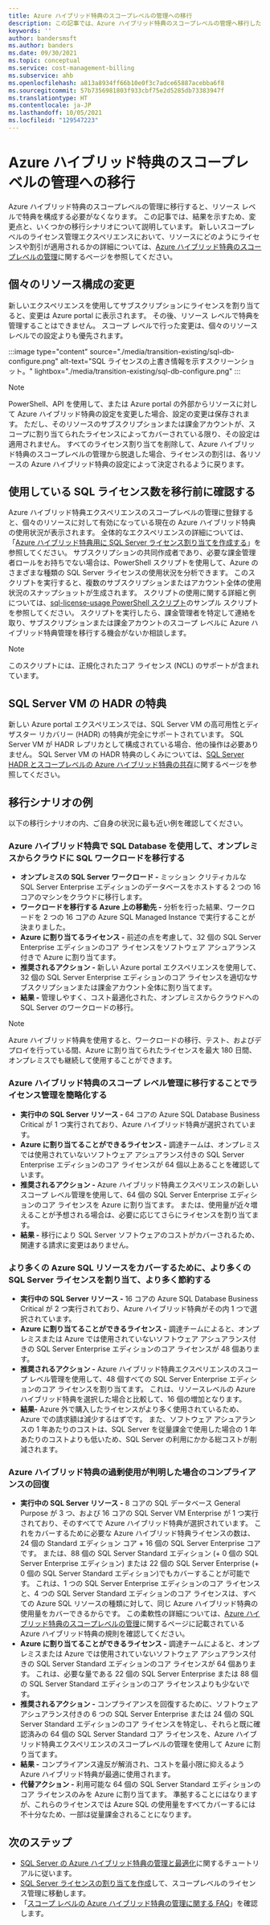 ```yaml
---
title: Azure ハイブリッド特典のスコープレベルの管理への移行
description: この記事では、Azure ハイブリッド特典のスコープレベルの管理へ移行した際に変わることと、いくつかの移行シナリオについて説明しています。
keywords: ''
author: bandersmsft
ms.author: banders
ms.date: 09/30/2021
ms.topic: conceptual
ms.service: cost-management-billing
ms.subservice: ahb
ms.openlocfilehash: a813a8934ff66b10e0f3c7adce65887acebba6f8
ms.sourcegitcommit: 57b7356981803f933cbf75e2d5285db73383947f
ms.translationtype: HT
ms.contentlocale: ja-JP
ms.lasthandoff: 10/05/2021
ms.locfileid: "129547223"
---
```

# <a name="transition-to-scope-level-management-of-azure-hybrid-benefit"></a>Azure ハイブリッド特典のスコープレベルの管理への移行

Azure ハイブリッド特典のスコープレベルの管理に移行すると、リソース レベルで特典を構成する必要がなくなります。 この記事では、結果を示すため、変更点と、いくつかの移行シナリオについて説明しています。 新しいスコープレベルのライセンス管理エクスペリエンスにおいて、リソースにどのようにライセンスや割引が適用されるかの詳細については、[Azure ハイブリッド特典のスコープレベルの管理](overview-azure-hybrid-benefit-scope.md)に関するページを参照してください。

## <a name="changes-to-individual-resource-configuration"></a>個々のリソース構成の変更

新しいエクスペリエンスを使用してサブスクリプションにライセンスを割り当てると、変更は Azure portal に表示されます。 その後、リソース レベルで特典を管理することはできません。 スコープ レベルで行った変更は、個々のリソース レベルでの設定よりも優先されます。

:::image type="content" source="./media/transition-existing/sql-db-configure.png" alt-text="SQL ライセンスの上書き情報を示すスクリーンショット。" lightbox="./media/transition-existing/sql-db-configure.png" :::

> [!NOTE]
> PowerShell、API を使用して、または Azure portal の外部からリソースに対して Azure ハイブリッド特典の設定を変更した場合、設定の変更は保存されます。 ただし、そのリソースのサブスクリプションまたは課金アカウントが、スコープに割り当てられたライセンスによってカバーされている限り、その設定は適用されません。 すべてのライセンス割り当てを削除して、Azure ハイブリッド特典のスコープレベルの管理から脱退した場合、ライセンスの割引は、各リソースの Azure ハイブリッド特典の設定によって決定されるように戻ります。

## <a name="check-how-many-sql-licenses-you-use-before-transition"></a>使用している SQL ライセンス数を移行前に確認する

Azure ハイブリッド特典エクスペリエンスのスコープレベルの管理に登録すると、個々のリソースに対して有効になっている現在の Azure ハイブリッド特典の使用状況が表示されます。 全体的なエクスペリエンスの詳細については、「[Azure ハイブリッド特典用に SQL Server ライセンス割り当てを作成する](create-sql-license-assignments.md)」を参照してください。 サブスクリプションの共同作成者であり、必要な課金管理者ロールをお持ちでない場合は、PowerShell スクリプトを使用して、Azure のさまざまな種類の SQL Server ライセンスの使用状況を分析できます。 このスクリプトを実行すると、複数のサブスクリプションまたはアカウント全体の使用状況のスナップショットが生成されます。 スクリプトの使用に関する詳細と例については、[sql-license-usage PowerShell スクリプト](https://github.com/anosov1960/sql-server-samples/tree/master/samples/manage/azure-hybrid-benefit)のサンプル スクリプトを参照してください。 スクリプトを実行したら、課金管理者を特定して連絡を取り、サブスクリプションまたは課金アカウントのスコープ レベルに Azure ハイブリッド特典管理を移行する機会がないか相談します。

> [!NOTE]
> このスクリプトには、正規化されたコア ライセンス (NCL) のサポートが含まれています。 

## <a name="hadr-benefit-for-sql-server-vms"></a>SQL Server VM の HADR の特典

新しい Azure portal エクスペリエンスでは、SQL Server VM の高可用性とディザスター リカバリー (HADR) の特典が完全にサポートされています。 SQL Server VM が HADR レプリカとして構成されている場合、他の操作は必要ありません。 SQL Server VM の HADR 特典のしくみについては、[SQL Server HADR とスコープレベルの Azure ハイブリッド特典の共存](sql-server-hadr-licenses.md)に関するページを参照してください。

## <a name="transition-scenario-examples"></a>移行シナリオの例

以下の移行シナリオの内、ご自身の状況に最も近い例を確認してください。

### <a name="migrate-sql-workloads-from-on-premises-to-the-cloud-using-sql-database-with-azure-hybrid-benefit"></a>Azure ハイブリッド特典で SQL Database を使用して、オンプレミスからクラウドに SQL ワークロードを移行する

- **オンプレミスの SQL Server ワークロード -** ミッション クリティカルな SQL Server Enterprise エディションのデータベースをホストする 2 つの 16 コアのマシンをクラウドに移行します。
- **ワークロードを移行する Azure 上の移動先 -** 分析を行った結果、ワークロードを 2 つの 16 コアの Azure SQL Managed Instance で実行することが決まりました。
- **Azure に割り当てるライセンス -** 前述の点を考慮して、32 個の SQL Server Enterprise エディションのコア ライセンスをソフトウェア アシュアランス付きで Azure に割り当てます。
- **推奨されるアクション -** 新しい Azure portal エクスペリエンスを使用して、32 個の SQL Server Enterprise エディションのコア ライセンスを適切なサブスクリプションまたは課金アカウント全体に割り当てます。
- **結果 -** 管理しやすく、コスト最適化された、オンプレミスからクラウドへの SQL Server のワークロードの移行。

> [!NOTE] 
> Azure ハイブリッド特典を使用すると、ワークロードの移行、テスト、およびデプロイを行っている間、Azure に割り当てられたライセンスを最大 180 日間、オンプレミスでも継続して使用することができます。

### <a name="simplify-license-management-by-transitioning-to-scope-level-management-of-azure-hybrid-benefit"></a>Azure ハイブリッド特典のスコープ レベル管理に移行することでライセンス管理を簡略化する

- **実行中の SQL Server リソース -** 64 コアの Azure SQL Database Business Critical が 1 つ実行されており、Azure ハイブリッド特典が選択されています。
- **Azure に割り当てることができるライセンス -** 調達チームは、オンプレミスでは使用されていないソフトウェア アシュアランス付きの SQL Server Enterprise エディションのコア ライセンスが 64 個以上あることを確認しています。
- **推奨されるアクション -** Azure ハイブリッド特典エクスペリエンスの新しいスコープ レベル管理を使用して、64 個の SQL Server Enterprise エディションのコア ライセンスを Azure に割り当てます。 または、使用量が近々増えることが予想される場合は、必要に応じてさらにライセンスを割り当てます。
- **結果 -** 移行により SQL Server ソフトウェアのコストがカバーされるため、関連する請求に変更はありません。

### <a name="save-more-by-assigning-more-sql-server-licenses-to-cover-more-azure-sql-resources"></a>より多くの Azure SQL リソースをカバーするために、より多くの SQL Server ライセンスを割り当て、より多く節約する

- **実行中の SQL Server リソース -** 16 コアの Azure SQL Database Business Critical が 2 つ実行されており、Azure ハイブリッド特典がその内 1 つで選択されています。
- **Azure に割り当てることができるライセンス -** 調達チームによると、オンプレミスまたは Azure では使用されていないソフトウェア アシュアランス付きの SQL Server Enterprise エディションのコア ライセンスが 48 個あります。
- **推奨されるアクション -** Azure ハイブリッド特典エクスペリエンスのスコープ レベル管理を使用して、48 個すべての SQL Server Enterprise エディションのコア ライセンスを割り当てます。 これは、リソースレベルの Azure ハイブリッド特典を選択した場合と比較して、16 個の増加となります。
- **結果-** Azure 外で購入したライセンスがより多く使用されているため、Azure での請求額は減少するはずです。 また、ソフトウェア アシュアランスの 1 年あたりのコストは、SQL Server を従量課金で使用した場合の 1 年あたりのコストよりも低いため、SQL Server の利用にかかる総コストが削減されます。

### <a name="restore-compliance-when-excessive-azure-hybrid-benefit-usage-is-found"></a>Azure ハイブリッド特典の過剰使用が判明した場合のコンプライアンスの回復

- **実行中の SQL Server リソース -** 8 コアの SQL データベース General Purpose が 3 つ、および 16 コアの SQL Server VM Enterprise が 1 つ実行されており、そのすべてで Azure ハイブリッド特典が選択されています。 これをカバーするために必要な Azure ハイブリッド特典ライセンスの数は、24 個の Standard エディション コア + 16 個の SQL Server Enterprise コアです。 または、88 個の SQL Server Standard エディション (+ 0 個の SQL Server Enterprise エディション) または 22 個の SQL Server Enterprise (+ 0 個の SQL Server Standard エディション)でもカバーすることが可能です。 これは、1 つの SQL Server Enterprise エディションのコア ライセンスと、4 つの SQL Server Standard エディションのコア ライセンスは、すべての Azure SQL リソースの種類に対して、同じ Azure ハイブリッド特典の使用量をカバーできるからです。 この柔軟性の詳細については、[Azure ハイブリッド特典のスコープレベルの管理](overview-azure-hybrid-benefit-scope.md)に関するページに記載されている Azure ハイブリッド特典の規則を確認してください。
- **Azure に割り当てることができるライセンス -** 調達チームによると、オンプレミスまたは Azure では使用されていないソフトウェア アシュアランス付きの SQL Server Standard エディションのコア ライセンスが 64 個あります。 これは、必要な量である 22 個の SQL Server Enterprise または 88 個の SQL Server Standard エディションのコア ライセンスよりも少ないです。
- **推奨されるアクション -** コンプライアンスを回復するために、ソフトウェア アシュアランス付きの 6 つの SQL Server Enterprise または 24 個の SQL Server Standard エディションのコア ライセンスを特定し、それらと既に確認済みの 64 個の SQL Server Standard コア ライセンスを、Azure ハイブリッド特典エクスペリエンスのスコープレベルの管理を使用して Azure に割り当てます。
- **結果 -** コンプライアンス違反が解消され、コストを最小限に抑えるよう Azure ハイブリッド特典が最適に使用されます。
- **代替アクション -** 利用可能な 64 個の SQL Server Standard エディションのコア ライセンスのみを Azure に割り当てます。 準拠することにはなりますが、これらのライセンスでは Azure SQL の使用量をすべてカバーするには不十分なため、一部は従量課金されることになります。
## <a name="next-steps"></a>次のステップ

- [SQL Server の Azure ハイブリッド特典の管理と最適化](tutorial-azure-hybrid-benefits-sql.md)に関するチュートリアルに従います。
- [SQL Server ライセンスの割り当てを作成](create-sql-license-assignments.md)して、スコープレベルのライセンス管理に移動します。
- 「[スコープ レベルの Azure ハイブリッド特典の管理に関する FAQ](faq-azure-hybrid-benefit-scope.yml)」を確認します。